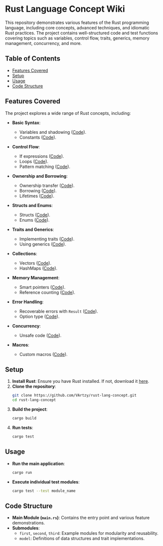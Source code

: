# Rust Language Concept Wiki

This repository demonstrates various features of the Rust programming language, including core concepts, advanced techniques, and idiomatic Rust practices. The project contains well-structured code and test functions covering topics such as variables, control flow, traits, generics, memory management, concurrency, and more.

## Table of Contents
- [Features Covered](#features-covered)
- [Setup](#setup)
- [Usage](#usage)
- [Code Structure](#code-structure)

## Features Covered
The project explores a wide range of Rust concepts, including:

- **Basic Syntax**:
  - Variables and shadowing ([Code](https://github.com/VArtzy/rust-lang-concept/blob/main/src/main.rs#L88)).
  - Constants ([Code](https://github.com/VArtzy/rust-lang-concept/blob/main/src/main.rs#L366)).

- **Control Flow**:
  - If expressions ([Code](https://github.com/VArtzy/rust-lang-concept/blob/main/src/main.rs#L634)).
  - Loops ([Code](https://github.com/VArtzy/rust-lang-concept/blob/main/src/main.rs#L648)).
  - Pattern matching ([Code](https://github.com/VArtzy/rust-lang-concept/blob/main/src/main.rs#L1113)).

- **Ownership and Borrowing**:
  - Ownership transfer ([Code](https://github.com/VArtzy/rust-lang-concept/blob/main/src/main.rs#L299)).
  - Borrowing ([Code](https://github.com/VArtzy/rust-lang-concept/blob/main/src/main.rs#L740)).
  - Lifetimes ([Code](https://github.com/VArtzy/rust-lang-concept/blob/main/src/main.rs#L1333)).

- **Structs and Enums**:
  - Structs ([Code](https://github.com/VArtzy/rust-lang-concept/blob/main/src/main.rs#L924)).
  - Enums ([Code](https://github.com/VArtzy/rust-lang-concept/blob/main/src/main.rs#L1014)).

- **Traits and Generics**:
  - Implementing traits ([Code](https://github.com/VArtzy/rust-lang-concept/blob/main/src/main.rs#L1184)).
  - Using generics ([Code](https://github.com/VArtzy/rust-lang-concept/blob/main/src/main.rs#L1222)).

- **Collections**:
  - Vectors ([Code](https://github.com/VArtzy/rust-lang-concept/blob/main/src/main.rs#L1488)).
  - HashMaps ([Code](https://github.com/VArtzy/rust-lang-concept/blob/main/src/main.rs#L1524)).

- **Memory Management**:
  - Smart pointers ([Code](https://github.com/VArtzy/rust-lang-concept/blob/main/src/main.rs#L1575)).
  - Reference counting ([Code](https://github.com/VArtzy/rust-lang-concept/blob/main/src/main.rs#L1613)).

- **Error Handling**:
  - Recoverable errors with `Result` ([Code](https://github.com/VArtzy/rust-lang-concept/blob/main/src/main.rs#L1688)).
  - Option type ([Code](https://github.com/VArtzy/rust-lang-concept/blob/main/src/main.rs#L1444)).

- **Concurrency**:
  - Unsafe code ([Code](https://github.com/VArtzy/rust-lang-concept/blob/main/src/main.rs#L1745)).

- **Macros**:
  - Custom macros ([Code](https://github.com/VArtzy/rust-lang-concept/blob/main/src/main.rs#L1776)).

## Setup
1. **Install Rust**: Ensure you have Rust installed. If not, download it [here](https://www.rust-lang.org/tools/install).
2. **Clone the repository**:
   ```bash
   git clone https://github.com/VArtzy/rust-lang-concept.git
   cd rust-lang-concept
   ```
3. **Build the project**:
   ```bash
   cargo build
   ```
4. **Run tests**:
   ```bash
   cargo test
   ```

## Usage
- **Run the main application**:
   ```bash
   cargo run
   ```
- **Execute individual test modules**:
   ```bash
   cargo test --test module_name
   ```

## Code Structure
- **Main Module (`main.rs`)**: Contains the entry point and various feature demonstrations.
- **Submodules**:
  - `first`, `second`, `third`: Example modules for modularity and reusability.
  - `model`: Definitions of data structures and trait implementations.
